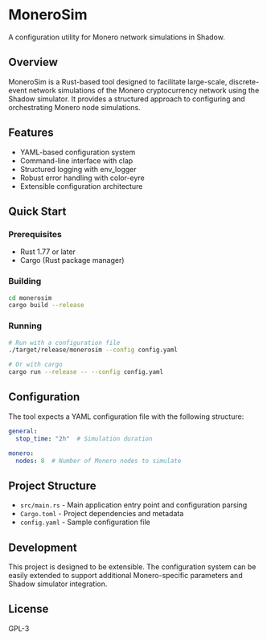 # MoneroSim

A configuration utility for Monero network simulations in Shadow.

## Overview

MoneroSim is a Rust-based tool designed to facilitate large-scale, discrete-event network simulations of the Monero cryptocurrency network using the Shadow simulator. It provides a structured approach to configuring and orchestrating Monero node simulations.

## Features

- YAML-based configuration system
- Command-line interface with clap
- Structured logging with env_logger
- Robust error handling with color-eyre
- Extensible configuration architecture

## Quick Start

### Prerequisites

- Rust 1.77 or later
- Cargo (Rust package manager)

### Building

```bash
cd monerosim
cargo build --release
```

### Running

```bash
# Run with a configuration file
./target/release/monerosim --config config.yaml

# Or with cargo
cargo run --release -- --config config.yaml
```

## Configuration

The tool expects a YAML configuration file with the following structure:

```yaml
general:
  stop_time: "2h"  # Simulation duration

monero:
  nodes: 8  # Number of Monero nodes to simulate
```

## Project Structure

- `src/main.rs` - Main application entry point and configuration parsing
- `Cargo.toml` - Project dependencies and metadata
- `config.yaml` - Sample configuration file

## Development

This project is designed to be extensible. The configuration system can be easily extended to support additional Monero-specific parameters and Shadow simulator integration.

## License

GPL-3

